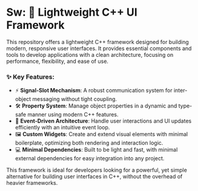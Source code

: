 # Sw: 🎨 Lightweight C++ UI Framework

This repository offers a lightweight C++ framework designed for building modern, responsive user interfaces. It provides essential components and tools to develop applications with a clean architecture, focusing on performance, flexibility, and ease of use.

### ✨ Key Features:

- ⚡ **Signal-Slot Mechanism**: A robust communication system for inter-object messaging without tight coupling.
- 🛠 **Property System**: Manage object properties in a dynamic and type-safe manner using modern C++ features.
- 🎯 **Event-Driven Architecture**: Handle user interactions and UI updates efficiently with an intuitive event loop.
- 🖼 **Custom Widgets**: Create and extend visual elements with minimal boilerplate, optimizing both rendering and interaction logic.
- 💻 **Minimal Dependencies**: Built to be light and fast, with minimal external dependencies for easy integration into any project.

This framework is ideal for developers looking for a powerful, yet simple alternative for building user interfaces in C++, without the overhead of heavier frameworks.
